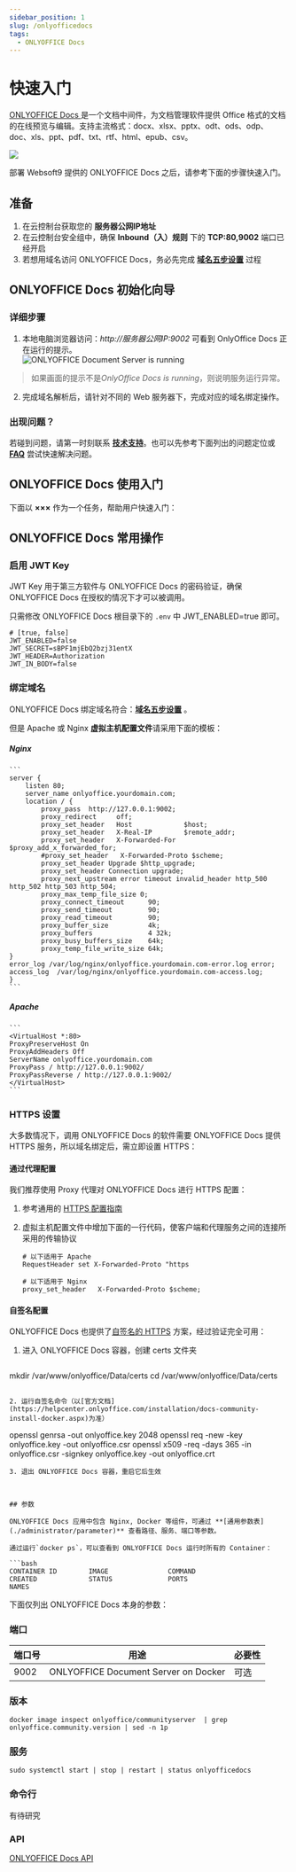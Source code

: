 ```yaml
---
sidebar_position: 1
slug: /onlyofficedocs
tags:
  - ONLYOFFICE Docs
---
```


# 快速入门

[ONLYOFFICE Docs ](https://www.onlyoffice.com/zh/office-suite.aspx) 是一个文档中间件，为文档管理软件提供 Office 格式的文档的在线预览与编辑。支持主流格式：docx、xlsx、pptx、odt、ods、odp、doc、xls、ppt、pdf、txt、rtf、html、epub、csv。

![](https://libs.websoft9.com/Websoft9/DocsPicture/zh/onlyoffice/onlyofficedocs-gui-websoft9.png)

部署 Websoft9 提供的 ONLYOFFICE Docs 之后，请参考下面的步骤快速入门。

## 准备

1. 在云控制台获取您的 **服务器公网IP地址** 
2. 在云控制台安全组中，确保 **Inbound（入）规则** 下的 **TCP:80,9002** 端口已经开启 
3. 若想用域名访问  ONLYOFFICE Docs，务必先完成 **[域名五步设置](./administrator/domain_step)** 过程


## ONLYOFFICE Docs 初始化向导

### 详细步骤

1. 本地电脑浏览器访问：*http://服务器公网IP:9002* 可看到 OnlyOffice Docs 正在运行的提示。  
   ![ONLYOFFICE Document Server is running](https://libs.websoft9.com/Websoft9/DocsPicture/zh/onlyoffice/onlyoffice-dkisrunning-websoft9.png)

> 如果画面的提示不是*OnlyOffice Docs is running*，则说明服务运行异常。

2. 完成域名解析后，请针对不同的 Web 服务器下，完成对应的域名绑定操作。


### 出现问题？

若碰到问题，请第一时刻联系 **[技术支持](./helpdesk)**。也可以先参考下面列出的问题定位或  **[FAQ](./faq#setup)** 尝试快速解决问题。

## ONLYOFFICE Docs 使用入门

下面以 **×××** 作为一个任务，帮助用户快速入门：

## ONLYOFFICE Docs 常用操作

### 启用 JWT Key

JWT Key 用于第三方软件与 ONLYOFFICE Docs 的密码验证，确保 ONLYOFFICE Docs 在授权的情况下才可以被调用。   

只需修改 ONLYOFFICE Docs  根目录下的 `.env` 中 JWT_ENABLED=true 即可。  

```
# [true, false]
JWT_ENABLED=false
JWT_SECRET=sBPF1mjEbQ2bzj31entX
JWT_HEADER=Authorization
JWT_IN_BODY=false
```

### 绑定域名

ONLYOFFICE Docs 绑定域名符合：**[域名五步设置](./administrator/domain_step)** 。  

但是 Apache 或 Nginx **虚拟主机配置文件**请采用下面的模板：

##### Nginx
    ```
    server {
        listen 80;
        server_name onlyoffice.yourdomain.com;
        location / {
            proxy_pass  http://127.0.0.1:9002;
            proxy_redirect     off;
            proxy_set_header   Host             $host;
            proxy_set_header   X-Real-IP        $remote_addr;
            proxy_set_header   X-Forwarded-For  $proxy_add_x_forwarded_for;
            #proxy_set_header   X-Forwarded-Proto $scheme;
            proxy_set_header Upgrade $http_upgrade;
            proxy_set_header Connection upgrade;
            proxy_next_upstream error timeout invalid_header http_500 http_502 http_503 http_504;
            proxy_max_temp_file_size 0;
            proxy_connect_timeout      90;
            proxy_send_timeout         90;
            proxy_read_timeout         90;
            proxy_buffer_size          4k;
            proxy_buffers              4 32k;
            proxy_busy_buffers_size    64k;
            proxy_temp_file_write_size 64k;
    }
    error_log /var/log/nginx/onlyoffice.yourdomain.com-error.log error;
    access_log  /var/log/nginx/onlyoffice.yourdomain.com-access.log;
    }
    ```

##### Apache

    ```
    <VirtualHost *:80>
    ProxyPreserveHost On
    ProxyAddHeaders Off
    ServerName onlyoffice.yourdomain.com
    ProxyPass / http://127.0.0.1:9002/
    ProxyPassReverse / http://127.0.0.1:9002/
    </VirtualHost>
    ```
### HTTPS 设置

大多数情况下，调用 ONLYOFFICE Docs 的软件需要 ONLYOFFICE Docs 提供 HTTPS 服务，所以域名绑定后，需立即设置 HTTPS：

#### 通过代理配置

我们推荐使用 Proxy 代理对 ONLYOFFICE Docs 进行 HTTPS 配置：

1. 参考通用的 [HTTPS 配置指南](./administrator/domain_https)

2. 虚拟主机配置文件中增加下面的一行代码，使客户端和代理服务之间的连接所采用的传输协议
   ```
   # 以下适用于 Apache
   RequestHeader set X-Forwarded-Proto "https

   # 以下适用于 Nginx
   proxy_set_header   X-Forwarded-Proto $scheme;
   ```

#### 自签名配置

ONLYOFFICE Docs 也提供了[自签名的 HTTPS](https://helpcenter.onlyoffice.com/installation/docs-community-install-docker.aspx) 方案，经过验证完全可用：

1. 进入 ONLYOFFICE Docs 容器，创建 certs 文件夹
   ```
  mkdir /var/www/onlyoffice/Data/certs
  cd /var/www/onlyoffice/Data/certs
   ```

2. 运行自签名命令（以[官方文档](https://helpcenter.onlyoffice.com/installation/docs-community-install-docker.aspx)为准）
   ```
   openssl genrsa -out onlyoffice.key 2048
   openssl req -new -key onlyoffice.key -out onlyoffice.csr
   openssl x509 -req -days 365 -in onlyoffice.csr -signkey onlyoffice.key -out onlyoffice.crt
   ```
3. 退出 ONLYOFFICE Docs 容器，重启它后生效



## 参数

ONLYOFFICE Docs 应用中包含 Nginx, Docker 等组件，可通过 **[通用参数表](./administrator/parameter)** 查看路径、服务、端口等参数。

通过运行`docker ps`，可以查看到 ONLYOFFICE Docs 运行时所有的 Container：

```bash
CONTAINER ID        IMAGE               COMMAND                  CREATED             STATUS              PORTS                                NAMES
```

下面仅列出 ONLYOFFICE Docs  本身的参数：

### 端口

| 端口号 | 用途                                          | 必要性 |
| ------ | --------------------------------------------- | ------ |
| 9002   | ONLYOFFICE Document Server on Docker | 可选   |

### 版本

```shell
docker image inspect onlyoffice/communityserver  | grep onlyoffice.community.version | sed -n 1p
```

### 服务

```shell
sudo systemctl start | stop | restart | status onlyofficedocs
```

### 命令行

有待研究

### API

[ONLYOFFICE Docs API](https://api.onlyoffice.com/editors/basic)

